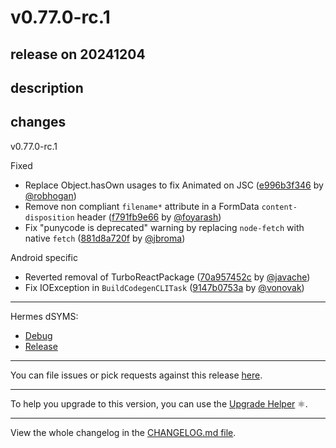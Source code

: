 # v0.77.0-rc.1

## release on 20241204
## description
## changes
v0.77.0-rc.1

Fixed

* Replace Object.hasOwn usages to fix Animated on JSC (<a href="https://github.com/facebook/react-native/commit/e996b3f346462a394012a722ce19990cdf9c3d9a">e996b3f346</a> by <a href="https://github.com/robhogan">@robhogan</a>)
* Remove non compliant <code>filename*</code> attribute in a FormData <code>content-disposition</code> header (<a href="https://github.com/facebook/react-native/commit/f791fb9e660fe15bccf55029045c48f4bbcbc5cb">f791fb9e66</a> by <a href="https://github.com/foyarash">@foyarash</a>)
* Fix "punycode is deprecated" warning by replacing <code>node-fetch</code> with native <code>fetch</code> (<a href="https://github.com/facebook/react-native/commit/881d8a720fb24241d7b2127273ca6116833bf176">881d8a720f</a> by <a href="https://github.com/jbroma">@jbroma</a>)

Android specific

* Reverted removal of TurboReactPackage (<a href="https://github.com/facebook/react-native/commit/70a957452c438a74787f4f752b2c274360cb2edd">70a957452c</a> by <a href="https://github.com/javache">@javache</a>)
* Fix IOException in <code>BuildCodegenCLITask</code> (<a href="https://github.com/facebook/react-native/commit/9147b0753a6c3afb2480b079f91614cd7189a28a">9147b0753a</a> by <a href="https://github.com/vonovak">@vonovak</a>)

*** ** * ** ***

Hermes dSYMS:

* <a href="https://repo1.maven.org/maven2/com/facebook/react/react-native-artifacts/0.77.0-rc.1/react-native-artifacts-0.77.0-rc.1-hermes-framework-dSYM-debug.tar.gz" rel="nofollow">Debug</a>
* <a href="https://repo1.maven.org/maven2/com/facebook/react/react-native-artifacts/0.77.0-rc.1/react-native-artifacts-0.77.0-rc.1-hermes-framework-dSYM-release.tar.gz" rel="nofollow">Release</a>

*** ** * ** ***

You can file issues or pick requests against this release <a href="https://github.com/reactwg/react-native-releases/issues/new/choose">here</a>.

*** ** * ** ***

To help you upgrade to this version, you can use the <a href="https://react-native-community.github.io/upgrade-helper/" rel="nofollow">Upgrade Helper</a> ⚛️.

*** ** * ** ***

View the whole changelog in the <a href="https://github.com/facebook/react-native/blob/main/CHANGELOG.md">CHANGELOG.md file</a>.

